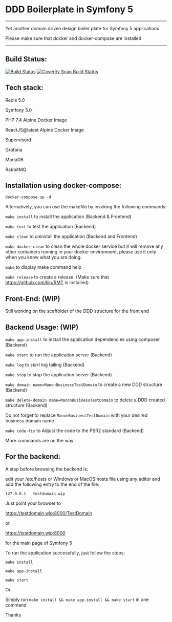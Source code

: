 # DDD Boilerplate in Symfony 5
________________________________________________________________________________

Yet another domain driven design boiler plate for Symfony 5 applications

Please make sure that docker and docker-compose are installed
________________________________________________________________________________

Build Status:
--------------
[![Build Status](https://travis-ci.org/mostafaahamidmanon/symfony5dddboilerplate.svg?branch=master)](https://travis-ci.org/mostafaahamidmanon/symfony5dddboilerplate)
<a href="https://scan.coverity.com/projects/mostafaahamidmanon-symfony5dddboilerplate">
  <img alt="Coverity Scan Build Status"
       src="https://scan.coverity.com/projects/21378/badge.svg"/>
</a>


Tech stack:
------------

Redis 5.0

Symfony 5.0

PHP 7.4 Alpine Docker Image

ReactJS@latest Alpine Docker Image

Supervisord

Grafana

MariaDB

RabbitMQ


Installation using docker-compose:
------------------------------------

``` docker-compose up -d ```

Alternatively, you can use the makefile by invoking the following commands:

``` make install ``` to install the application (Backend & Frontend)

``` make test ``` to test the application (Backend)

``` make clean ``` to uninstall the application (Backend and Frontend)

``` make docker-clean ``` to clean the whole docker service but it will remove any other containers running in your docker environment, please use it only when you know what you are doing.

``` make ``` to display make command help

``` make release ``` to create a release. (Make sure that https://github.com/liip/RMT is installed)


Front-End: (WIP)
-----------------

Still working on the scaffolder of the DDD structure for the front end


Backend Usage: (WIP)
---------------------

``` make app-install ``` to install the application dependencies using composer (Backend)

``` make start ``` to run the application server (Backend)

``` make log ``` to start log tailing (Backend)

``` make stop ``` to stop the application server (Backend)

``` make domain name=ManonBusinessTestDomain ``` to create a new DDD structure (Backend)

``` make delete-domain name=ManonBusinessTestDomain ``` to delete a DDD created structure (Backend)

Do not forget to replace ``` ManonBusinessTestDomain ``` with your desired business domain name

``` make code-fix ``` to Adjust the code to the PSR2 standard (Backend)

More commands are on the way


For the backend:
-----------------

A step before browsing the backend is:

edit your /etc/hosts or Windows or MacOS hosts file using any editor and add the following entry to the end of the file:

``` 127.0.0.1   testdomain.wip ```

Just point your browser to 

https://testdomain.wip:8000/TestDomain 

or 

https://testdomain.wip:8000 

for the main page of Symfony 5

To run the application successfully, just follow the steps:

``` make install ```

``` make app-install ```

``` make start ```

Or

Simply run ``` make install && make app-install && make start ``` in one command


Thanks